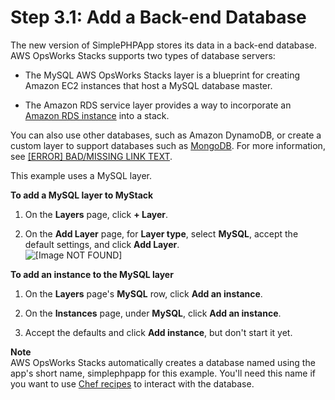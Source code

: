 # Step 3\.1: Add a Back\-end Database<a name="gettingstarted-db-db"></a>

The new version of SimplePHPApp stores its data in a back\-end database\. AWS OpsWorks Stacks supports two types of database servers:

+ The MySQL AWS OpsWorks Stacks layer is a blueprint for creating Amazon EC2 instances that host a MySQL database master\.

+ The Amazon RDS service layer provides a way to incorporate an [Amazon RDS instance](http://docs.aws.amazon.com/AmazonRDS/latest/UserGuide/Welcome.html) into a stack\.

You can also use other databases, such as Amazon DynamoDB, or create a custom layer to support databases such as [MongoDB](http://www.mongodb.org/)\. For more information, see [[ERROR] BAD/MISSING LINK TEXT](customizing-rds.md)\.

This example uses a MySQL layer\.

**To add a MySQL layer to MyStack**

1. On the **Layers** page, click **\+ Layer**\.

1. On the **Add Layer** page, for **Layer type**, select **MySQL**, accept the default settings, and click **Add Layer**\.  
![\[Image NOT FOUND\]](http://docs.aws.amazon.com/opsworks/latest/userguide/images/gsb3.png)

**To add an instance to the MySQL layer**

1. On the **Layers** page's **MySQL** row, click **Add an instance**\.

1. On the **Instances** page, under **MySQL**, click **Add an instance**\.

1. Accept the defaults and click **Add instance**, but don't start it yet\.

**Note**  
AWS OpsWorks Stacks automatically creates a database named using the app's short name, simplephpapp for this example\. You'll need this name if you want to use [Chef recipes](http://docs.chef.io/recipes.html) to interact with the database\.
